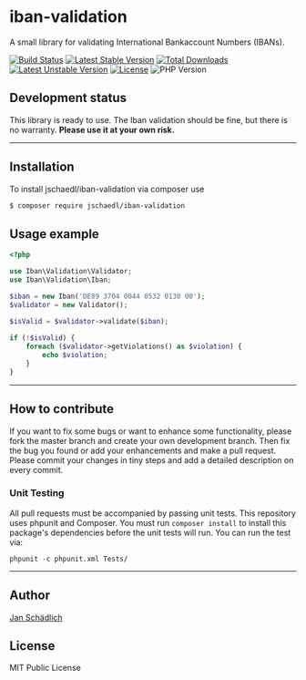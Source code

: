 # iban-validation

A small library for validating International Bankaccount Numbers (IBANs).

[![Build Status](https://travis-ci.org/jschaedl/iban-validation.png)](https://travis-ci.org/jschaedl/iban-validation) 
[![Latest Stable Version](https://poser.pugx.org/jschaedl/iban-validation/v/stable)](https://packagist.org/packages/jschaedl/iban-validation) [![Total Downloads](https://poser.pugx.org/jschaedl/iban-validation/downloads)](https://packagist.org/packages/jschaedl/iban-validation) 
[![Latest Unstable Version](https://poser.pugx.org/jschaedl/iban/v/unstable)](https://packagist.org/packages/jschaedl/iban) [![License](https://poser.pugx.org/jschaedl/iban/license)](https://packagist.org/packages/jschaedl/iban)
![PHP Version](https://img.shields.io/badge/version-PHP%205.3%2B-lightgrey.svg)

## Development status

This library is ready to use. The Iban validation should be fine, but there is no warranty. **Please use it at your own risk.**

---

## Installation

To install jschaedl/iban-validation via composer use

```sh
$ composer require jschaedl/iban-validation
```

## Usage example

```php
<?php

use Iban\Validation\Validator;
use Iban\Validation\Iban;

$iban = new Iban('DE89 3704 0044 0532 0130 00');
$validator = new Validator();

$isValid = $validator->validate($iban);
         
if (!$isValid) {
    foreach ($validator->getViolations() as $violation) {
        echo $violation;
    }
}

```

---
 
## How to contribute
If you want to fix some bugs or want to enhance some functionality, please fork the master branch and create your own development branch. 
Then fix the bug you found or add your enhancements and make a pull request. Please commit your changes in tiny steps and add a detailed description on every commit. 

### Unit Testing

All pull requests must be accompanied by passing unit tests. This repository uses phpunit and Composer. You must run `composer install` to install this package's dependencies before the unit tests will run. You can run the test via:

```
phpunit -c phpunit.xml Tests/
```

---
   
## Author

[Jan Schädlich](https://github.com/jschaedl)

## License

MIT Public License
